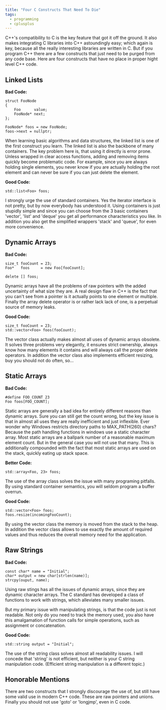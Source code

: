 ```yaml
---
title: "Four C Constructs That Need To Die"
tags:
  - programming
  - cplusplus
---
```


C++'s compatibility to C is the key feature that got it off the ground. It also
makes integrating C libraries into C++ astoundingly easy; which again is 
key, because all the really interesting libraries are written in C. But if you
program C++ there are a few constructs that just need to be purged from
any code base. Here are four constructs that have no place in proper hight level
C++ code.

Linked Lists
------------

**Bad Code:**

    struct FooNode
    {
        Foo      value;
        FooNode* next;
    };
    
    FooNode* foos = new FooNode;
    foos->next = nullptr;
    
When learning basic algorithms and data structures, the linked list is one 
of the first construct you learn. The linked list is also the backbone of many 
containers. The key problem here is, that using it directly is error prone. 
Unless wrapped in clear access functions, adding and removing items quickly 
become problematic code. For example, since you are always holding single 
elements, you never know if you are actually holding the root element and 
can never be sure if you can just delete the element.

<!--more-->

**Good Code:**

    std::list<Foo> foos;
    
I strongly urge the use of standard containers. Yes the iterator interface is 
not pretty, but by now everybody has understood it. Using containers 
is just stupidly simple and since you can choose from the 3 basic containers
'vector', 'list' and 'deque' you get all performance characteristics you like.
In addition you also get the simplified wrappers 'stack' and 'queue', for even
more convenience. 

Dynamic Arrays
--------------

**Bad Code:**

    size_t fooCount = 23;
    Foo*   foos     = new Foo[fooCount];
    
    delete [] foos;
    
Dynamic arrays have all the problems of raw pointers with the added uncertainty 
of what size they are. A real design flaw in C++ is the fact that you can't 
see from a pointer is it actually points to one element or multiple. Finally the 
array delete operator is or rather lack lack of one, is a perpetual source of 
memory leaks.

**Good Code:**

    size_t fooCount = 23;
    std::vector<Foo> foos(fooCount);
    
The vector class actually makes almost all uses of dynamic arrays obsolete. 
It solves three problems very elegantly, it ensures strict ownership, always 
know how many elements it contains and will always call the proper delete 
operators. In addition the vector class also implements efficient resizing, 
buy you should not do often, so... 
    
Static Arrays
-------------

**Bad Code:**

    #define FOO_COUNT 23
    Foo foos[FOO_COUNT];

Static arrays are generally a bad idea for entirely different reasons than 
dynamic arrays. Sure you can still get the count wrong, but the key issue is 
that in almost all uses they are really inefficient and just inflexible. Ever 
wonder why Windows restricts directory paths to MAX_PATH(260) chars? Because 
the path handling functions in windows use a static character array. Most 
static arrays are a ballpark number of a reasonable maximum element count. But 
in the general case you will not use that many. This is additionally compounded 
with the fact that most static arrays are used on the stack, quickly eating 
up stack space.

**Better Code:**

    std::array<Foo, 23> foos;
    
The use of the array class solves the issue with many programing pitfalls. By
using standard container semantics, you will seldom program a buffer overrun.    

**Good Code:**
    
    std::vector<Foo> foos;
    foos.resize(incomingFooCount);
    
By using the vector class the memory is moved from the stack to the heap. In 
addition the vector class allows to use exactly the amount of required values 
and thus reduces the overall memory need for the application.
    
Raw Strings
-----------

**Bad Code:**

    const char* name = "Initial";
    char* output = new char[strlen(name)];
    strcpy(ouput, name);
    
Using raw stings has all the issues of dynamic arrays, since they are
dynamic character arrays. The C standard has developed a class of functions to 
work with strings, which alleviates many smaller issues. 

But my primary issue with manipulating strings, is that the code just is not 
readable. Not only do you need to track the memory used, you also have this 
amalgamation of function calls for simple operations, such as assignment or 
concatenation. 
    
**Good Code:**

    std::string output = "Initial";
    
The use of the string class solves almost all readability issues. I will concede 
that 'string' is not efficient, but neither is your C string manipulation code.
(Efficient string manipulation is a different topic.)
    
Honorable Mentions
------------------

There are two constructs that I strongly discourage the use of, but still have
some valid use in modern C++ code. These are raw pointers and unions. Finally 
you should not use 'goto' or 'longjmp', even in C code. 

